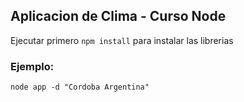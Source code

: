 ## Aplicacion de Clima - Curso Node

Ejecutar primero ``` npm install ``` para instalar las librerias

### Ejemplo: 

```
node app -d "Cordoba Argentina"
```